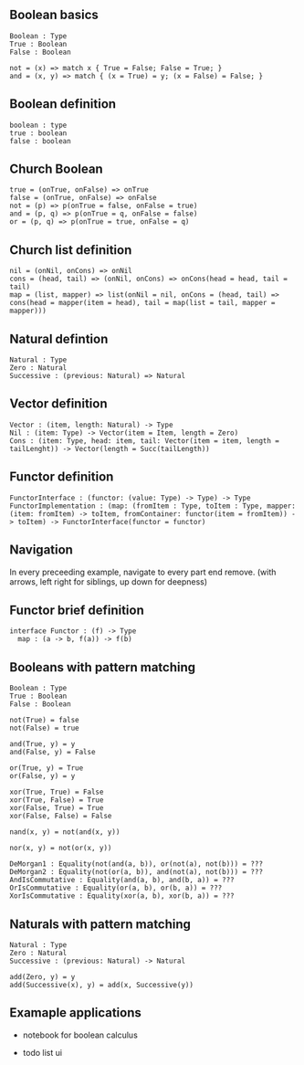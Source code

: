 ## Boolean basics

```
Boolean : Type
True : Boolean
False : Boolean

not = (x) => match x { True = False; False = True; }
and = (x, y) => match { (x = True) = y; (x = False) = False; }
```

## Boolean definition

```
boolean : type
true : boolean
false : boolean
```

## Church Boolean

```
true = (onTrue, onFalse) => onTrue
false = (onTrue, onFalse) => onFalse
not = (p) => p(onTrue = false, onFalse = true)
and = (p, q) => p(onTrue = q, onFalse = false)
or = (p, q) => p(onTrue = true, onFalse = q)
```

## Church list definition

```
nil = (onNil, onCons) => onNil
cons = (head, tail) => (onNil, onCons) => onCons(head = head, tail = tail)
map = (list, mapper) => list(onNil = nil, onCons = (head, tail) => cons(head = mapper(item = head), tail = map(list = tail, mapper = mapper)))
```

## Natural defintion

```
Natural : Type
Zero : Natural
Successive : (previous: Natural) => Natural
```

## Vector definition

```
Vector : (item, length: Natural) -> Type
Nil : (item: Type) -> Vector(item = Item, length = Zero)
Cons : (item: Type, head: item, tail: Vector(item = item, length = tailLenght)) -> Vector(length = Succ(tailLength))
```

## Functor definition

```
FunctorInterface : (functor: (value: Type) -> Type) -> Type
FunctorImplementation : (map: (fromItem : Type, toItem : Type, mapper: (item: fromItem) -> toItem, fromContainer: functor(item = fromItem)) -> toItem) -> FunctorInterface(functor = functor)
```

## Navigation

In every preceeding example, navigate to every part end remove. (with arrows, left right for siblings, up down for deepness)

## Functor brief definition

```
interface Functor : (f) -> Type
  map : (a -> b, f(a)) -> f(b)
```

## Booleans with pattern matching

```
Boolean : Type
True : Boolean
False : Boolean

not(True) = false
not(False) = true

and(True, y) = y
and(False, y) = False

or(True, y) = True
or(False, y) = y

xor(True, True) = False
xor(True, False) = True
xor(False, True) = True
xor(False, False) = False

nand(x, y) = not(and(x, y))

nor(x, y) = not(or(x, y))

DeMorgan1 : Equality(not(and(a, b)), or(not(a), not(b))) = ???
DeMorgan2 : Equality(not(or(a, b)), and(not(a), not(b))) = ???
AndIsCommutative : Equality(and(a, b), and(b, a)) = ???
OrIsCommutative : Equality(or(a, b), or(b, a)) = ???
XorIsCommutative : Equality(xor(a, b), xor(b, a)) = ???
```

## Naturals with pattern matching

```
Natural : Type
Zero : Natural
Successive : (previous: Natural) -> Natural

add(Zero, y) = y
add(Successive(x), y) = add(x, Successive(y))
```

## Examaple applications

- notebook for boolean calculus

- todo list ui
